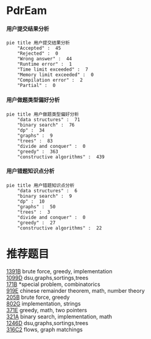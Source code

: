 # PdrEam

<!-- tabs:start -->



#### **用户提交结果分析**

```mermaid
pie title 用户提交结果分析
    "Accepted" :  45
    "Rejected" :  0
    "Wrong answer" :  44
    "Runtime error" :  1
    "Time limit exceeded" :  7
    "Memory limit exceeded" :  0
    "Compilation error" :  2
    "Partial" :  0
```

#### **用户做题类型偏好分析**

```mermaid
pie title 用户做题类型偏好分析
    "data structures" :  71
    "binary search" :  76
    "dp" :  34
    "graphs" :  9
    "trees" :  83
    "divide and conquer" :  0
    "greedy" :  363
    "constructive algorithms" :  439
```
#### **用户错题知识点分析**

```mermaid
pie title 用户错题知识点分析
    "data structures" :  6
    "binary search" :  9
    "dp" :  10
    "graphs" :  50
    "trees" :  3
    "divide and conquer" :  0
    "greedy" :  27
    "constructive algorithms" :  22
```



<!-- tabs:end -->
# 推荐题目
[1391B](https://codeforces.com/contest/1391/problem/B)		brute force,
                        greedy,
                        implementation		  
[1099D](https://codeforces.com/contest/1099/problem/D)		dsu,graphs,sortings,trees		  
[171B](https://codeforces.com/contest/171/problem/B)		*special problem,
                        combinatorics		  
[919E](https://codeforces.com/contest/919/problem/E)		chinese remainder theorem,
                        math,
                        number theory		  
[205B](https://codeforces.com/contest/205/problem/B)		brute force,
                        greedy		  
[802G](https://codeforces.com/contest/802/problem/G)		implementation,
                        strings		  
[371E](https://codeforces.com/contest/371/problem/E)		greedy,
                        math,
                        two pointers		  
[321A](https://codeforces.com/contest/321/problem/A)		binary search,
                        implementation,
                        math		  
[1246D](https://codeforces.com/contest/1246/problem/D)		dsu,graphs,sortings,trees		  
[316C2](https://codeforces.com/contest/316C/problem/2)		flows,
                        graph matchings		  
